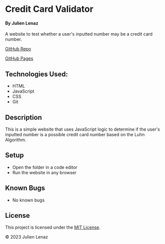 # Credit Card Validator

#### By Julien Lenaz

A website to test whether a user's inputted number may be a credit card number.

[GitHub Repo](https://github.com/julienlen/credit-card-validator)

[GitHub Pages](https://julienlen.github.io/credit-card-validator/)

## Technologies Used:
- HTML
- JavaScript
- CSS
- Git

## Description
This is a simple website that uses JavaScript logic to determine if the user's inputted number is a possible credit card number based on the Luhn Algorithm.

## Setup
- Open the folder in a code editor
- Run the website in any browser

## Known Bugs
- No known bugs

## License
This project is licensed under the [MIT License](https://choosealicense.com/licenses/mit/).

&copy; 2023 Julien Lenaz
